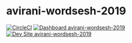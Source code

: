# avirani-wordsesh-2019

[![CircleCI](https://circleci.com/gh/pantheon-training-org/avirani-wordsesh-2019.svg?style=shield)](https://circleci.com/gh/pantheon-training-org/avirani-wordsesh-2019)
[![Dashboard avirani-wordsesh-2019](https://img.shields.io/badge/dashboard-avirani_wordsesh_2019-yellow.svg)](https://dashboard.pantheon.io/sites/c0bb79c2-652f-4071-b49a-3a4c451f2bc1#dev/code)
[![Dev Site avirani-wordsesh-2019](https://img.shields.io/badge/site-avirani_wordsesh_2019-blue.svg)](http://dev-avirani-wordsesh-2019.pantheonsite.io/)